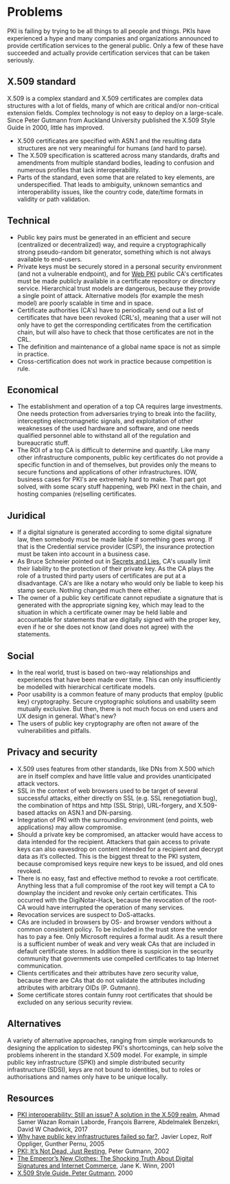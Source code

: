 # Problems

PKI is failing by trying to be all things to all people and things. PKIs have experienced a hype and many companies and organizations announced to provide certification services to the general public. Only a few of these have succeeded and actually provide certification services that can be taken seriously.

## X.509 standard

X.509 is a complex standard and X.509 certificates are complex data structures with a lot of fields, many of which are critical and/or non-critical extension fields. Complex technology is not easy to deploy on a large-scale. Since Peter Gutmann from Auckland University published the X.509 Style Guide in 2000, little has improved.

* X.509 certificates are specified with ASN.1 and the resulting data structures are not very meaningful for humans (and hard to parse).
* The X.509 specification is scattered across many standards, drafts and amendments from multiple standard bodies, leading to confusion and numerous profiles that lack interoperability.
* Parts of the standard, even some that are related to key elements, are underspecified. That leads to ambiguity, unknown semantics and interoperability issues, like the country code, date/time formats in validity or path validation.

## Technical

* Public key pairs must be generated in an efficient and secure (centralized or decentralized) way, and require a cryptographically strong pseudo-random bit generator, something which is not always available to end-users.
* Private keys must be securely stored in a personal security environment (and not a vulnerable endpoint), and for [Web PKI](tls-ssl.md) public CA's certificates must be made publicly available in a certificate repository or directory service. Hierarchical trust models are dangerous, because  they provide a single point of attack. Alternative models (for example the mesh model) are poorly scalable in time and in space.
* Certificate authorities (CA's) have to periodically send out a list of certificates that have been revoked (CRL's), meaning that a user will not only have to get the corresponding certificates from the certification chain, but will also have to check that those certificates are not in the CRL.
* The definition and maintenance of a global name space is not as simple in practice.
* Cross-certification does not work in practice because competition is rule.

## Economical
* The establishment and operation of a top CA requires large investments. One needs protection from adversaries trying to break into the facility, intercepting electromagnetic signals, and exploitation of other weaknesses of the used hardware and software, and one needs qualified personnel able to withstand all of the regulation and bureaucratic stuff.
* The ROI of a top CA is difficult to determine and quantify. Like many other infrastructure components, public key certificates do not provide a specific function in and of themselves, but provides only the means to secure functions and applications of other infrastructures. IOW, business cases for PKI's are extremely hard to make. That part got solved, with some scary stuff happening, web PKI next in the chain, and hosting companies (re)selling certificates.

## Juridical
* If a digital signature is generated according to some digital signature law, then somebody must be made liable if something goes wrong. If that is the Credential service provider (CSP), the insurance protection must be taken into account in a business case.
* As Bruce Schneier pointed out in [Secrets and Lies](https://www.schneier.com/books/secrets_and_lies/), CA's usually limit their liability to the protection of their private key. As the CA plays the role of a trusted third party users of certificates are put at a disadvantage. CA's are like a notary who would only be liable to keep his stamp secure. Nothing changed much there either.
* The owner of a public key certificate cannot repudiate a signature that is generated with the appropriate signing key, which may lead to the situation in which a certificate owner may be held liable and accountable for statements that are digitally signed with the proper key, even if he or she does not know (and does not agree) with the statements. 

## Social
* In the real world, trust is based on two-way relationships and experiences that have been made over time. This can only  insufficiently be modelled with hierarchical certificate models.
* Poor usability is a common feature of many products that employ (public key) cryptography. Secure cryptographic solutions and usability seem mutually exclusive. But then, there is not much focus on end users and UX design in general. What's new?
* The users of public key cryptography are often not aware of the vulnerabilities and pitfalls. 

## Privacy and security

* X.509 uses features from other standards, like DNs from X.500 which are in itself complex and have little value and provides unanticipated attack vectors.
* SSL in the context of web browsers used to be target of several successful attacks, either directly on SSL (e.g. SSL renegotiation bug), the combination of https and http (SSL Strip), URL-forgery, and X.509-based attacks on ASN.1 and DN-parsing.
* Integration of PKI with the surrounding environment (end points, web applications) may allow compromise.
* Should a private key be compromised, an attacker would have access to data intended for the recipient. Attackers that gain access to private keys can also eavesdrop on content intended for a recipient and decrypt data as it’s collected. This is the biggest threat to the PKI system, because compromised keys require new keys to be issued, and old ones revoked.
* There is no easy, fast and effective method to revoke a root certificate. Anything less that a full compromise of the root key will tempt a CA to downplay the incident and revoke only certain certificates. This occurred with the DigiNotar-Hack, because the revocation of the root-CA would have interrupted the operation of many services.
* Revocation services are suspect to DoS-attacks.
* CAs are included in browsers by OS- and browser vendors without a common consistent policy. To be included in the trust store the vendor has to pay a fee. Only Microsoft requires a formal audit. As a result there is a sufficient number of weak and very weak CAs that are included in default certificate stores. In addition there is suspicion in the security community that governments use compelled certificates to tap Internet communication.
*  Clients certificates and their attributes have zero security value, because there are CAs that do not validate the attributes including attributes with arbitrary OIDs (P. Gutmann).
* Some certificate stores contain funny root certificates that should be excluded on any serious security review.

## Alternatives
A variety of alternative approaches, ranging from simple workarounds to designing the application to sidestep PKI's shortcomings, can help solve the problems inherent in the standard X.509 model. For example, in simple public key infrastructure (SPKI) and simple distributed security infrastructure (SDSI), keys are not bound to identities, but to roles or authorisations and names only have to be unique locally.

## Resources

* [PKI interoperability: Still an issue? A solution in the X.509 realm](https://hal.inria.fr/hal-01463660/document), Ahmad Samer Wazan Romain Laborde, François Barrere, Abdelmalek Benzekri, David W Chadwick, 2017
* [Why have public key infrastructures failed so far?](https://pdfs.semanticscholar.org/1879/2962f8150e074ba5373cf1535a87a51e37fd.pdf), Javier Lopez, Rolf Oppliger, Gunther Pernu, 2005
* [PKI: It’s Not Dead, Just Resting](https://www.cs.auckland.ac.nz/~pgut001/pubs/notdead.pdf), Peter Gutmann, 2002
* [The Emperor’s New Clothes:  The Shocking Truth About Digital Signatures and Internet Commerce](https://digitalcommons.law.uw.edu/faculty-articles/167/), Jane K. Winn, 2001
* [X.509 Style Guide, Peter Gutmann](https://www.cs.auckland.ac.nz/~pgut001/pubs/x509guide.txt), 2000
